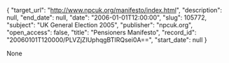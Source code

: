{
  "target_url": "http://www.npcuk.org/manifesto/index.html", 
  "description": null, 
  "end_date": null, 
  "date": "2006-01-01T12:00:00", 
  "slug": 105772, 
  "subject": "UK General Election 2005", 
  "publisher": "npcuk.org", 
  "open_access": false, 
  "title": "Pensioners Manifesto", 
  "record_id": "20060101T120000/PLVZjZIUphqgBTIRQsei0A==", 
  "start_date": null
}

None
